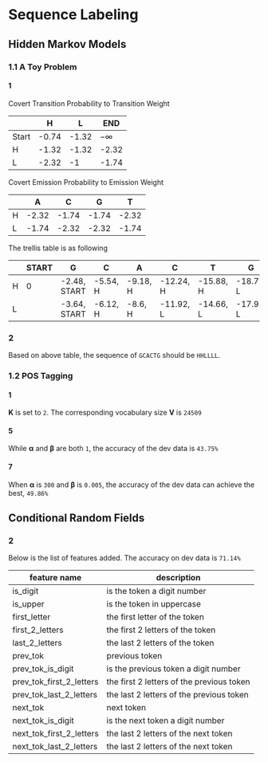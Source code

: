 # Sequence Labeling

## Hidden Markov Models

### 1.1 A Toy Problem

#### 1

Covert Transition Probability to Transition Weight

| | H | L | END
|-|---|---|-----
| Start | -0.74 | -1.32 | −∞
| H | -1.32 | -1.32 | -2.32
| L | -2.32 | -1 | -1.74

Covert Emission Probability to Emission Weight

| | A | C | G | T
|-|---|---|---|---
| H | -2.32 | -1.74 | -1.74 | -2.32
| L | -1.74 | -2.32 | -2.32 | -1.74

The trellis table is as following

| | START | G | C | A | C | T | G | END
|---|---|---|---|---|---|---|---|---
| H | 0 | -2.48, START | -5.54, H | -9.18, H | -12.24, H | -15.88, H | -18.72, L | -19.72, L
| L |   | -3.64, START | -6.12, H | -8.6, H | -11.92, L | -14.66, L | -17.98, L |

### 2

Based on above table, the sequence of `GCACTG` should be `HHLLLL`.

### 1.2 POS Tagging

#### 1

**K** is set to `2`. The corresponding vocabulary size **V** is `24509`

#### 5

While **α** and **β** are both `1`, the accuracy of the dev data is `43.75%`

#### 7

When **α** is `300` and **β** is `0.005`, the accuracy of the dev data can achieve the best, `49.86%`

## Conditional Random Fields

### 2

Below is the list of features added. The accuracy on dev data is `71.14%`

feature name | description
----|----
is_digit  | is the token a digit number
is_upper  | is the token in uppercase
first_letter  | the first letter of the token
first_2_letters  | the first 2 letters of the token
last_2_letters  | the last 2 letters of the token
prev_tok  | previous token
prev_tok_is_digit  | is the previous token a digit number
prev_tok_first_2_letters  | the first 2 letters of the previous token
prev_tok_last_2_letters  | the last 2 letters of the previous token
next_tok  | next token
next_tok_is_digit  | is the next token a digit number
next_tok_first_2_letters  | the last 2 letters of the next token
next_tok_last_2_letters  | the last 2 letters of the next token
